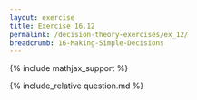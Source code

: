 ```yaml
---
layout: exercise
title: Exercise 16.12
permalink: /decision-theory-exercises/ex_12/
breadcrumb: 16-Making-Simple-Decisions
---
```


{% include mathjax_support %}

<div><i class="arrow-up loader" data-chapter="decision-theory-exercises" data-exercise="ex_12" data-rating="0"></i></div>
{% include_relative question.md %}
